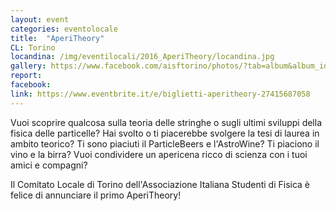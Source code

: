 ```yaml
---
layout: event
categories: eventolocale
title:  "AperiTheory"
CL: Torino
locandina: /img/eventilocali/2016_AperiTheory/locandina.jpg
gallery: https://www.facebook.com/aisftorino/photos/?tab=album&album_id=1786797148262105
report:
facebook: 
link: https://www.eventbrite.it/e/biglietti-aperitheory-27415687058
---
```


Vuoi scoprire qualcosa sulla teoria delle stringhe o sugli ultimi sviluppi della fisica delle particelle? Hai svolto o ti piacerebbe svolgere la tesi di laurea in ambito teorico? Ti sono piaciuti il ParticleBeers e l'AstroWine? Ti piaciono il vino e la birra? Vuoi condividere un apericena ricco di scienza con i tuoi amici e compagni?

Il Comitato Locale di Torino dell'Associazione Italiana Studenti di Fisica è felice di annunciare il primo AperiTheory!
